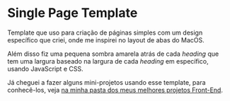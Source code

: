 # Single Page Template

 Template que uso para criação de páginas simples com um design específico que criei, onde me inspirei no layout de abas do MacOS.

 Além disso fiz uma pequena sombra amarela atrás de cada *heading* que tem uma largura baseado na largura de cada *heading* em específico, usando JavaScript e CSS.

 Já cheguei a fazer alguns mini-projetos usando esse template, para conhecê-los, veja [na minha pasta dos meus melhores projetos Front-End](https://github.com/stars/eduardochaves1/lists/principais-projetos-front-end "Principais Projetos de Lógica de Programação 👨‍💻").
